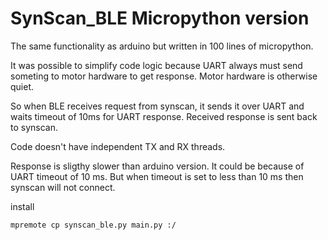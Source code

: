 # SynScan_BLE Micropython version

The same functionality as arduino but
written in 100 lines of micropython.

It was possible to simplify code logic
because UART always must send someting
to motor hardware to get response. Motor
hardware is otherwise quiet.

So when BLE receives request from synscan,
it sends it over UART and waits timeout of
10ms for UART response. Received response
is sent back to synscan. 

Code doesn't have independent TX and RX threads. 

Response is sligthy slower than arduino
version. It could be because of UART
timeout of 10 ms. But when timeout is set
to less than 10 ms then synscan will not
connect.

install

    mpremote cp synscan_ble.py main.py :/
